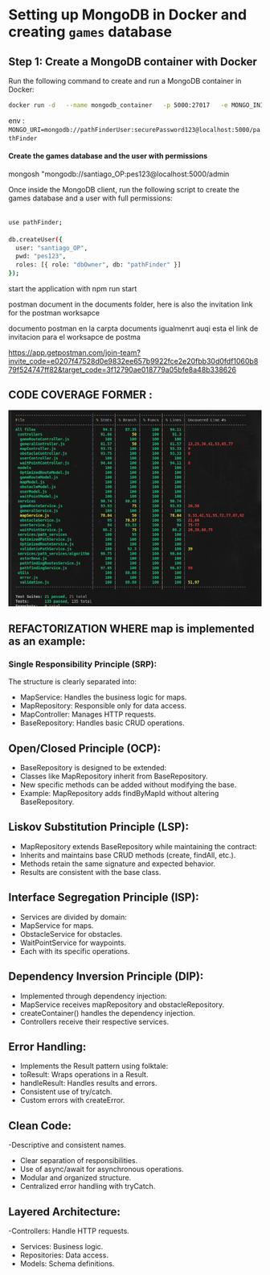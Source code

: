 

# Setting up MongoDB in Docker and creating `games` database

## Step 1: Create a MongoDB container with Docker

Run the following command to create and run a MongoDB container in Docker:

```bash
docker run -d   --name mongodb_container   -p 5000:27017   -e MONGO_INITDB_ROOT_USERNAME=santiago_OP   -e MONGO_INITDB_ROOT_PASSWORD=pes123   -e MONGO_INITDB_DATABASE=path_finder   -v mongodb_data:/data/db   mongo:latest

```

env : ```MONGO_URI=mongodb://pathFinderUser:securePassword123@localhost:5000/pathFinder```

#### Create the games database and the user with permissions

mongosh "mongodb://santiago_OP:pes123@localhost:5000/admin

Once inside the MongoDB client, run the following script to create the games database and a user with full permissions:

```bash

use pathFinder;

db.createUser({
  user: "santiago_OP",
  pwd: "pes123",
  roles: [{ role: "dbOwner", db: "pathFinder" }]
});
```


start the application with npm run start

postman document in the documents folder, here is also the invitation link for the postman worksapce


documento postman en la carpta documents igualmenrt auqi esta el link de invitacion para el worksapce de postma

https://app.getpostman.com/join-team?invite_code=e0207f47528d0e9832ee657b9922fce2e20fbb30d0fdf1060b879f524747ff82&target_code=3f12790ae018779a05bfe8a48b338626


## CODE COVERAGE FORMER :

![alt text](./images/image.png)



## REFACTORIZATION WHERE map is implemented as an example:


### Single Responsibility Principle (SRP):

The structure is clearly separated into:

- MapService: Handles the business logic for maps.
- MapRepository: Responsible only for data access.
- MapController: Manages HTTP requests.
- BaseRepository: Handles basic CRUD operations.

## Open/Closed Principle (OCP):

- BaseRepository is designed to be extended:
- Classes like MapRepository inherit from BaseRepository.
- New specific methods can be added without modifying the base.
- Example: MapRepository adds findByMapId without altering BaseRepository.


## Liskov Substitution Principle (LSP):

- MapRepository extends BaseRepository while maintaining the contract:
- Inherits and maintains base CRUD methods (create, findAll, etc.).
- Methods retain the same signature and expected behavior.
- Results are consistent with the base class.

## Interface Segregation Principle (ISP):

- Services are divided by domain:
- MapService for maps.
- ObstacleService for obstacles.
- WaitPointService for waypoints.
- Each with its specific operations.

## Dependency Inversion Principle (DIP):

- Implemented through dependency injection:
- MapService receives mapRepository and obstacleRepository.
- createContainer() handles the dependency injection.
- Controllers receive their respective services.

## Error Handling:

- Implements the Result pattern using folktale:
- toResult: Wraps operations in a Result.
- handleResult: Handles results and errors.
- Consistent use of try/catch.
- Custom errors with createError.


## Clean Code:

-Descriptive and consistent names.
- Clear separation of responsibilities.
- Use of async/await for asynchronous operations.
- Modular and organized structure.
- Centralized error handling with tryCatch.

## Layered Architecture:

-Controllers: Handle HTTP requests.
- Services: Business logic.
- Repositories: Data access.
- Models: Schema definitions.
